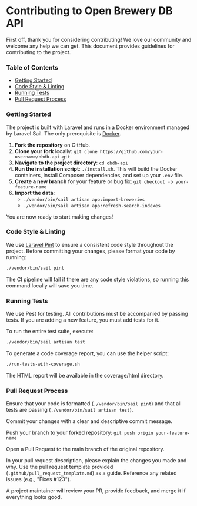 # Contributing to Open Brewery DB API

First off, thank you for considering contributing! We love our community and welcome any help we can get. This document provides guidelines for contributing to the project.

### Table of Contents

-   [Getting Started](#getting-started)
-   [Code Style & Linting](#code-style--linting)
-   [Running Tests](#running-tests)
-   [Pull Request Process](#pull-request-process)

### Getting Started

The project is built with Laravel and runs in a Docker environment managed by Laravel Sail. The only prerequisite is [Docker](https://www.docker.com/).

1.  **Fork the repository** on GitHub.
2.  **Clone your fork** locally: `git clone https://github.com/your-username/obdb-api.git`
3.  **Navigate to the project directory**: `cd obdb-api`
4.  **Run the installation script**: `./install.sh`. This will build the Docker containers, install Composer dependencies, and set up your `.env` file.
5.  **Create a new branch** for your feature or bug fix: `git checkout -b your-feature-name`
6.  **Import the data**:
    -   `./vendor/bin/sail artisan app:import-breweries`
    -   `./vendor/bin/sail artisan app:refresh-search-indexes`

You are now ready to start making changes!

### Code Style & Linting

We use [Laravel Pint](https://laravel.com/docs/11.x/pint) to ensure a consistent code style throughout the project. Before committing your changes, please format your code by running:

```bash
./vendor/bin/sail pint
```

The CI pipeline will fail if there are any code style violations, so running this command locally will save you time.

### Running Tests

We use Pest for testing. All contributions must be accompanied by passing tests. If you are adding a new feature, you must add tests for it.

To run the entire test suite, execute:

```bash
./vendor/bin/sail artisan test
```

To generate a code coverage report, you can use the helper script:

```bash
./run-tests-with-coverage.sh
```

The HTML report will be available in the coverage/html directory.

### Pull Request Process

Ensure that your code is formatted (`./vendor/bin/sail pint`) and that all tests are passing (`./vendor/bin/sail artisan test`).

Commit your changes with a clear and descriptive commit message.

Push your branch to your forked repository: `git push origin your-feature-name`

Open a Pull Request to the main branch of the original repository.

In your pull request description, please explain the changes you made and why. Use the pull request template provided (`.github/pull_request_template.md`) as a guide. Reference any related issues (e.g., "Fixes #123").

A project maintainer will review your PR, provide feedback, and merge it if everything looks good.
